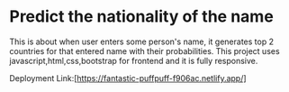 # Predict the nationality of the name

This is about when user enters some person's name, it generates top 2 countries for that entered name with their probabilities. This project uses javascript,html,css,bootstrap for frontend and it is fully responsive.

Deployment Link:[https://fantastic-puffpuff-f906ac.netlify.app/]
